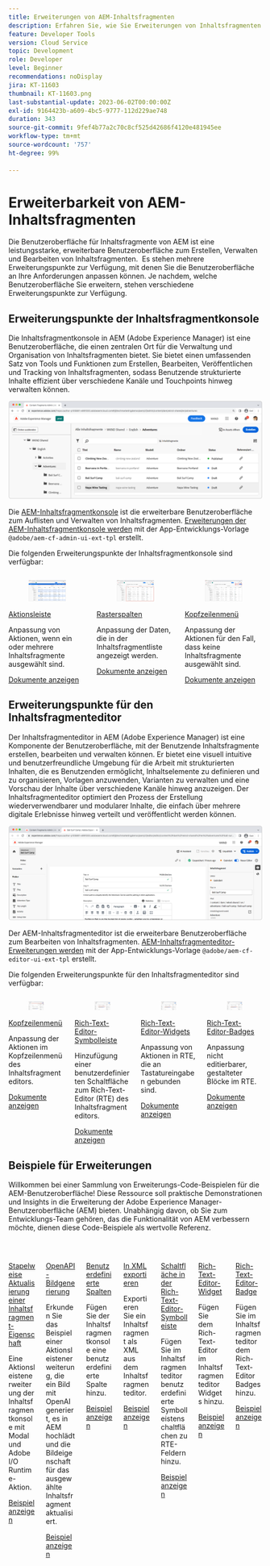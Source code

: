 ```yaml
---
title: Erweiterungen von AEM-Inhaltsfragmenten
description: Erfahren Sie, wie Sie Erweiterungen von Inhaltsfragmenten in AEM as a Cloud Service erstellen und bereitstellen
feature: Developer Tools
version: Cloud Service
topic: Development
role: Developer
level: Beginner
recommendations: noDisplay
jira: KT-11603
thumbnail: KT-11603.png
last-substantial-update: 2023-06-02T00:00:00Z
exl-id: 9164423b-a609-4bc5-9777-112d229ae748
duration: 343
source-git-commit: 9fef4b77a2c70c8cf525d42686f4120e481945ee
workflow-type: tm+mt
source-wordcount: '757'
ht-degree: 99%

---
```


# Erweiterbarkeit von AEM-Inhaltsfragmenten

Die Benutzeroberfläche für Inhaltsfragmente von AEM ist eine leistungsstarke, erweiterbare Benutzeroberfläche zum Erstellen, Verwalten und Bearbeiten von Inhaltsfragmenten.  Es stehen mehrere Erweiterungspunkte zur Verfügung, mit denen Sie die Benutzeroberfläche an Ihre Anforderungen anpassen können. Je nachdem, welche Benutzeroberfläche Sie erweitern, stehen verschiedene Erweiterungspunkte zur Verfügung.

## Erweiterungspunkte der Inhaltsfragmentkonsole

Die Inhaltsfragmentkonsole in AEM (Adobe Experience Manager) ist eine Benutzeroberfläche, die einen zentralen Ort für die Verwaltung und Organisation von Inhaltsfragmenten bietet. Sie bietet einen umfassenden Satz von Tools und Funktionen zum Erstellen, Bearbeiten, Veröffentlichen und Tracking von Inhaltsfragmenten, sodass Benutzende strukturierte Inhalte effizient über verschiedene Kanäle und Touchpoints hinweg verwalten können.

![Inhaltsfragmentkonsole](./assets/overview/cfc.png)

Die [AEM-Inhaltsfragmentkonsole](https://experienceleague.adobe.com/docs/experience-manager-cloud-service/content/sites/administering/content-fragments/content-fragments-console.html?lang=de) ist die erweiterbare Benutzeroberfläche zum Auflisten und Verwalten von Inhaltsfragmenten. [Erweiterungen der AEM-Inhaltsfragmentkonsole werden](https://developer.adobe.com/uix/docs/services/aem-cf-console-admin/code-generation?lang=de) mit der App-Entwicklungs-Vorlage `@adobe/aem-cf-admin-ui-ext-tpl` erstellt.

Die folgenden Erweiterungspunkte der Inhaltsfragmentkonsole sind verfügbar:

<div class="columns is-multiline">
      <div class="column is-half-tablet is-half-desktop is-one-third-widescreen" aria-label="Action bar">
        <div class="card" style="height: 100%">
          <div class="card-image">
            <figure class="image is-16by9">
              <a href="https://developer.adobe.com/uix/docs/services/aem-cf-console-admin/api/action-bar/" title="Aktionsleiste" tabindex="-1" target="_blank" rel="referrer">
                <img class="is-bordered-r-small" src="./assets/overview/cfc-action-bar.png" alt="Aktionsleiste">
              </a>
            </figure>
          </div>
          <div class="card-content is-padded-small">
            <div class="content">
              <p class="headline is-size-6 has-text-weight-bold"><a href="https://developer.adobe.com/uix/docs/services/aem-cf-console-admin/api/action-bar/" title="Aktionsleiste" target="_blank" rel="referrer">Aktionsleiste</a></p>
              <p class="is-size-6">Anpassung von Aktionen, wenn ein oder mehrere Inhaltsfragmente ausgewählt sind.</p>
              <a href="https://developer.adobe.com/uix/docs/services/aem-cf-console-admin/api/action-bar/" class="spectrum-Button spectrum-Button--outline spectrum-Button--primary spectrum-Button--sizeM" target="_blank" rel="referrer">
<span class="spectrum-Button-label has-no-wrap has-text-weight-bold">Dokumente anzeigen</span>
</a>
            </div>
          </div>
        </div>
      </div>
  <div class="column is-half-tablet is-half-desktop is-one-third-widescreen" aria-label="Grid columns">
    <div class="card" style="height: 100%">
      <div class="card-image">
        <figure class="image is-16by9">
          <a href="https://developer.adobe.com/uix/docs/services/aem-cf-console-admin/api/grid-columns/" title="Rasterspalten" tabindex="-1" target="_blank" rel="referrer">
            <img class="is-bordered-r-small" src="./assets/overview/cfc-grid-columns.png" alt="Rasterspalten">
          </a>
        </figure>
      </div>
      <div class="card-content is-padded-small">
        <div class="content">
          <p class="headline is-size-6 has-text-weight-bold"><a href="https://developer.adobe.com/uix/docs/services/aem-cf-console-admin/api/grid-columns/" title="Rasterspalten" target="_blank" rel="referrer">Rasterspalten</a></p>
          <p class="is-size-6">Anpassung der Daten, die in der Inhaltsfragmentliste angezeigt werden.</p>
          <a href="https://developer.adobe.com/uix/docs/services/aem-cf-console-admin/api/grid-columns/" class="spectrum-Button spectrum-Button--outline spectrum-Button--primary spectrum-Button--sizeM" target="_blank" rel="referrer">
<span class="spectrum-Button-label has-no-wrap has-text-weight-bold">Dokumente anzeigen</span>
</a>
        </div>
      </div>
    </div>
  </div>
  <div class="column is-half-tablet is-half-desktop is-one-third-widescreen" aria-label="Header menu">
    <div class="card" style="height: 100%">
      <div class="card-image">
        <figure class="image is-16by9">
          <a href="https://developer.adobe.com/uix/docs/services/aem-cf-console-admin/api/header-menu/" title="Kopfzeilenmenü" tabindex="-1" target="_blank" rel="referrer">
            <img class="is-bordered-r-small" src="./assets/overview/cfc-header-menu.png" alt="Kopfzeilenmenü">
          </a>
        </figure>
      </div>
      <div class="card-content is-padded-small">
        <div class="content">
          <p class="headline is-size-6 has-text-weight-bold"><a href="https://developer.adobe.com/uix/docs/services/aem-cf-console-admin/api/header-menu/" title="Kopfzeilenmenü" target="_blank" rel="referrer">Kopfzeilenmenü</a></p>
          <p class="is-size-6">Anpassung der Aktionen für den Fall, dass keine Inhaltsfragmente ausgewählt sind.</p>
          <a href="https://developer.adobe.com/uix/docs/services/aem-cf-console-admin/api/header-menu/" class="spectrum-Button spectrum-Button--outline spectrum-Button--primary spectrum-Button--sizeM" target="_blank" rel="referrer">
<span class="spectrum-Button-label has-no-wrap has-text-weight-bold">Dokumente anzeigen</span>
</a>
        </div>
      </div>
    </div>
  </div>  
</div>

## Erweiterungspunkte für den Inhaltsfragmenteditor

Der Inhaltsfragmenteditor in AEM (Adobe Experience Manager) ist eine Komponente der Benutzeroberfläche, mit der Benutzende Inhaltsfragmente erstellen, bearbeiten und verwalten können. Er bietet eine visuell intuitive und benutzerfreundliche Umgebung für die Arbeit mit strukturierten Inhalten, die es Benutzenden ermöglicht, Inhaltselemente zu definieren und zu organisieren, Vorlagen anzuwenden, Varianten zu verwalten und eine Vorschau der Inhalte über verschiedene Kanäle hinweg anzuzeigen. Der Inhaltsfragmenteditor optimiert den Prozess der Erstellung wiederverwendbarer und modularer Inhalte, die einfach über mehrere digitale Erlebnisse hinweg verteilt und veröffentlicht werden können.

![Inhaltsfragmenteditor](./assets/overview/cfe.png)

Der AEM-Inhaltsfragmenteditor ist die erweiterbare Benutzeroberfläche zum Bearbeiten von Inhaltsfragmenten. [AEM-Inhaltsfragmenteditor-Erweiterungen werden](https://developer.adobe.com/uix/docs/services/aem-cf-editor/code-generation/) mit der App-Entwicklungs-Vorlage `@adobe/aem-cf-editor-ui-ext-tpl` erstellt.

Die folgenden Erweiterungspunkte für den Inhaltsfragmenteditor sind verfügbar:

<div class="columns is-multiline">
    <div class="column is-half-tablet is-half-desktop is-one-third-widescreen" aria-label="Header menu">
      <div class="card" style="height: 100%">
        <div class="card-image">
          <figure class="image is-16by9">
            <a href="https://developer.adobe.com/uix/docs/services/aem-cf-editor/api/header-menu" title="Kopfzeilenmenü" tabindex="-1" target="_blank" rel="referrer">
              <img class="is-bordered-r-small" src="./assets/overview/cfe-header-menu.png" alt="Kopfzeilenmenü">
            </a>
          </figure>
        </div>
        <div class="card-content is-padded-small">
          <div class="content">
            <p class="headline is-size-6 has-text-weight-bold"><a href="https://developer.adobe.com/uix/docs/services/aem-cf-editor/api/header-menu/" title="Kopfzeilenmenü" target="_blank" rel="referrer">Kopfzeilenmenü</a></p>
            <p class="is-size-6">Anpassung der Aktionen im Kopfzeilenmenü des Inhaltsfragmenteditors.</p>
            <a href="https://developer.adobe.com/uix/docs/services/aem-cf-editor/api/header-menu" class="spectrum-Button spectrum-Button--outline spectrum-Button--primary spectrum-Button--sizeM" target="_blank" rel="referrer">
<span class="spectrum-Button-label has-no-wrap has-text-weight-bold">Dokumente anzeigen</span>
</a>
          </div>
        </div>
      </div>
    </div>
  <div class="column is-half-tablet is-half-desktop is-one-third-widescreen" aria-label="Rich Text Editor toolbar">
    <div class="card" style="height: 100%">
      <div class="card-image">
        <figure class="image is-16by9">
          <a href="https://developer.adobe.com/uix/docs/services/aem-cf-editor/api/rte-toolbar/" title="Rich-Text-Editor-Symbolleiste" tabindex="-1" target="_blank" rel="referrer">
            <img class="is-bordered-r-small" src="./assets/overview/cfe-rte-toolbar.png" alt="Rich-Text-Editor-Symbolleiste">
          </a>
        </figure>
      </div>
      <div class="card-content is-padded-small">
        <div class="content">
          <p class="headline is-size-6 has-text-weight-bold"><a href="https://developer.adobe.com/uix/docs/services/aem-cf-editor/api/rte-toolbar/" title="Rich-Text-Editor-Symbolleiste"  target="_blank" rel="referrer">Rich-Text-Editor-Symbolleiste</a></p>
          <p class="is-size-6">Hinzufügung einer benutzerdefinierten Schaltfläche zum Rich-Text-Editor (RTE) des Inhaltsfragmenteditors.</p>
          <a href="https://developer.adobe.com/uix/docs/services/aem-cf-editor/api/rte-toolbar/" class="spectrum-Button spectrum-Button--outline spectrum-Button--primary spectrum-Button--sizeM" target="_blank" rel="referrer">
<span class="spectrum-Button-label has-no-wrap has-text-weight-bold">Dokumente anzeigen</span>
</a>
        </div>
      </div>
    </div>
  </div>

<div class="column is-half-tablet is-half-desktop is-one-third-widescreen" aria-label="Rich Text Editor widgets">
    <div class="card" style="height: 100%">
      <div class="card-image">
        <figure class="image is-16by9">
          <a href="https://developer.adobe.com/uix/docs/services/aem-cf-editor/api/rte-widgets/" title="Rich-Text-Editor-Widgets" tabindex="-1"  target="_blank" rel="referrer">
            <img class="is-bordered-r-small" src="./assets/overview/cfe-rte-widgets.png" alt="Rich-Text-Editor-Widgets">
          </a>
        </figure>
      </div>
      <div class="card-content is-padded-small">
        <div class="content">
          <p class="headline is-size-6 has-text-weight-bold"><a href="https://developer.adobe.com/uix/docs/services/aem-cf-editor/api/rte-widgets/" title="Rich-Text-Editor-Widgets" target="_blank" rel="referrer">Rich-Text-Editor-Widgets</a></p>
          <p class="is-size-6">Anpassung von Aktionen in RTE, die an Tastatureingaben gebunden sind.</p>
          <a href="https://developer.adobe.com/uix/docs/services/aem-cf-editor/api/rte-widgets/" class="spectrum-Button spectrum-Button--outline spectrum-Button--primary spectrum-Button--sizeM" target="_blank" rel="referrer">
<span class="spectrum-Button-label has-no-wrap has-text-weight-bold">Dokumente anzeigen</span>
</a>
        </div>
      </div>
    </div>
  </div>
  <div class="column is-half-tablet is-half-desktop is-one-third-widescreen" aria-label="Rich Text Editor badges">
    <div class="card" style="height: 100%">
      <div class="card-image">
        <figure class="image is-16by9">
          <a href="https://developer.adobe.com/uix/docs/services/aem-cf-editor/api/rte-badges/" title="Rich-Text-Editor-Badges" tabindex="-1" target="_blank" rel="referrer">
            <img class="is-bordered-r-small" src="./assets/overview/cfe-rte-badges.png" alt="Rich-Text-Editor-Badges">
          </a>
        </figure>
      </div>
      <div class="card-content is-padded-small">
        <div class="content">
          <p class="headline is-size-6 has-text-weight-bold"><a href="https://developer.adobe.com/uix/docs/services/aem-cf-editor/api/rte-badges/ " title="Rich-Text-Editor-Badges" target="_blank" rel="referrer">Rich-Text-Editor-Badges</a></p>
          <p class="is-size-6">Anpassung nicht editierbarer, gestalteter Blöcke im RTE.</p>
          <a href="https://developer.adobe.com/uix/docs/services/aem-cf-editor/api/rte-badges/" class="spectrum-Button spectrum-Button--outline spectrum-Button--primary spectrum-Button--sizeM" target="_blank" rel="referrer">
<span class="spectrum-Button-label has-no-wrap has-text-weight-bold">Dokumente anzeigen</span>
</a>
        </div>
      </div>
    </div>
  </div>
</div>

## Beispiele für Erweiterungen

Willkommen bei einer Sammlung von Erweiterungs-Code-Beispielen für die AEM-Benutzeroberfläche! Diese Ressource soll praktische Demonstrationen und Insights in die Erweiterung der Adobe Experience Manager-Benutzeroberfläche (AEM) bieten. Unabhängig davon, ob Sie zum Entwicklungs-Team gehören, das die Funktionalität von AEM verbessern möchte, dienen diese Code-Beispiele als wertvolle Referenz.

<div class="columns is-multiline">
  <div class="column is-half-tablet is-half-desktop is-one-third-widescreen" aria-label="Bulk property update">
    <div class="card" style="height: 100%">
      <div class="card-image">
        <figure class="image is-16by9">
          <a href="./examples/console-bulk-property-update.md" title="Stapelweise Aktualisierung von Eigenschaften" tabindex="-1">
            <img class="is-bordered-r-small" src="./assets/../examples/assets/bulk-property-update/card.png" alt="Stapelweise Aktualisierung von Eigenschaften">
          </a>
        </figure>
      </div>
      <div class="card-content is-padded-small">
        <div class="content">
          <p class="headline is-size-6 has-text-weight-bold"><a href="./examples/console-bulk-property-update.md" title="Stapelweise Aktualisierung der Eigenschaften">Stapelweise Aktualisierung einer Inhaltsfragment-Eigenschaft</a></p>
          <p class="is-size-6">Eine Aktionsleistenerweiterung der Inhaltsfragmentkonsole mit Modal und Adobe I/O Runtime-Aktion.</p>
          <a href="./examples/console-bulk-property-update.md" class="spectrum-Button spectrum-Button--outline spectrum-Button--primary spectrum-Button--sizeM">
<span class="spectrum-Button-label has-no-wrap has-text-weight-bold">Beispiel anzeigen</span>
</a>
        </div>
      </div>
    </div>
  </div>
  <div class="column is-half-tablet is-half-desktop is-one-third-widescreen" aria-label="OpenAI-based image generation and upload to AEM extension">
        <div class="card" style="height: 100%">
            <div class="card-image">
                <figure class="image is-16by9">
                    <a href="./examples/console-image-generation-and-image-upload.md" title="Erweiterung für die OpenAI-basierte Bilderstellung und den Upload in AEM" tabindex="-1">
                        <img class="is-bordered-r-small" src="./examples/assets/digital-image-generation/card.png" alt="Erweiterung für die OpenAI-basierte Bilderstellung und den Upload in AEM">
                    </a>
                </figure>
            </div>
            <div class="card-content is-padded-small">
                <div class="content">
                    <p class="headline is-size-6 has-text-weight-bold"><a href="./examples/console-image-generation-and-image-upload.md" title="Erweiterung für die OpenAI-basierte Bilderstellung und den Upload in AEM">OpenAPI-Bildgenerierung</a></p>
                    <p class="is-size-6">Erkunden Sie das Beispiel einer Aktionsleistenerweiterung, die ein Bild mit OpenAI generiert, es in AEM hochlädt und die Bildeigenschaft für das ausgewählte Inhaltsfragment aktualisiert.</p>
                    <a href="./examples/console-image-generation-and-image-upload.md" class="spectrum-Button spectrum-Button--outline spectrum-Button--primary spectrum-Button--sizeM">
<span class="spectrum-Button-label has-no-wrap has-text-weight-bold">Beispiel anzeigen</span>
</a>
                </div>
            </div>
        </div>
    </div>    
  <div class="column is-half-tablet is-half-desktop is-one-third-widescreen" aria-label="Custom columns">
    <div class="card" style="height: 100%">
      <div class="card-image">
        <figure class="image is-16by9">
          <a href="./examples/custom-grid-columns.md" title="Benutzerdefinierte Spalten" tabindex="-1">
            <img class="is-bordered-r-small" src="./examples/assets/custom-grid-columns/card.png" alt="Benutzerdefinierte Spalten">
          </a>
        </figure>
      </div>
      <div class="card-content is-padded-small">
        <div class="content">
          <p class="headline is-size-6 has-text-weight-bold"><a href="./examples/custom-grid-columns.md" title="Benutzerdefinierte Spalten">Benutzerdefinierte Spalten</a></p>
          <p class="is-size-6">Fügen Sie der Inhaltsfragmentkonsole eine benutzerdefinierte Spalte hinzu.</p>
          <a href="./examples/custom-grid-columns.md" class="spectrum-Button spectrum-Button--outline spectrum-Button--primary spectrum-Button--sizeM">
<span class="spectrum-Button-label has-no-wrap has-text-weight-bold">Beispiel anzeigen</span>
</a>
        </div>
      </div>
    </div>
  </div>    
  <div class="column is-half-tablet is-half-desktop is-one-third-widescreen" aria-label="Export to XML">
    <div class="card" style="height: 100%">
      <div class="card-image">
        <figure class="image is-16by9">
          <a href="./examples/editor-export-to-xml.md" title="In XML exportieren" tabindex="-1">
            <img class="is-bordered-r-small" src="./examples/assets/export-to-xml/card.png" alt="In XML exportieren">
          </a>
        </figure>
      </div>
      <div class="card-content is-padded-small">
        <div class="content">
          <p class="headline is-size-6 has-text-weight-bold"><a href="./examples/editor-export-to-xml.md" title="In XML exportieren">In XML exportieren</a></p>
          <p class="is-size-6">Exportieren Sie ein Inhaltsfragment als XML aus dem Inhaltsfragmenteditor.</p>
          <a href="./examples/editor-export-to-xml.md" class="spectrum-Button spectrum-Button--outline spectrum-Button--primary spectrum-Button--sizeM">
<span class="spectrum-Button-label has-no-wrap has-text-weight-bold">Beispiel anzeigen</span>
</a>
        </div>
      </div>
    </div>
  </div>    
  <div class="column is-half-tablet is-half-desktop is-one-third-widescreen" aria-label="Rich Text Editor toolbar button">
    <div class="card" style="height: 100%">
      <div class="card-image">
        <figure class="image is-16by9">
          <a href="./examples/editor-rte-toolbar.md" title="Schaltfläche in der Rich-Text-Editor-Symbolleiste" tabindex="-1">
            <img class="is-bordered-r-small" src="./examples/assets/rte/rte-toolbar-card.png" alt="Schaltfläche in der Rich-Text-Editor-Symbolleiste">
          </a>
        </figure>
      </div>
      <div class="card-content is-padded-small">
        <div class="content">
          <p class="headline is-size-6 has-text-weight-bold"><a href="./examples/editor-rte-toolbar.md" title="Schaltfläche in der Rich-Text-Editor-Symbolleiste">Schaltfläche in der Rich-Text-Editor-Symbolleiste</a></p>
          <p class="is-size-6">Fügen Sie im Inhaltsfragmenteditor benutzerdefinierte Symbolleistenschaltflächen zu RTE-Feldern hinzu.</p>
          <a href="./examples/editor-rte-toolbar.md" class="spectrum-Button spectrum-Button--outline spectrum-Button--primary spectrum-Button--sizeM">
<span class="spectrum-Button-label has-no-wrap has-text-weight-bold">Beispiel anzeigen</span>
</a>
        </div>
      </div>
    </div>
  </div>   
  <div class="column is-half-tablet is-half-desktop is-one-third-widescreen" aria-label="Rich Text Editor Widget">
    <div class="card" style="height: 100%">
      <div class="card-image">
        <figure class="image is-16by9">
          <a href="./examples/editor-rte-widget.md" title="Rich-Text-Editor-Widget" tabindex="-1">
            <img class="is-bordered-r-small" src="./examples/assets/rte/rte-widget-card.png" alt="Rich-Text-Editor-Widget">
          </a>
        </figure>
      </div>
      <div class="card-content is-padded-small">
        <div class="content">
          <p class="headline is-size-6 has-text-weight-bold"><a href="./examples/editor-rte-toolbar.md" title="Rich-Text-Editor-Widget">Rich-Text-Editor-Widget</a></p>
          <p class="is-size-6">Fügen Sie dem Rich-Text-Editor im Inhaltsfragmenteditor Widgets hinzu.</p>
          <a href="./examples/editor-rte-widget.md" class="spectrum-Button spectrum-Button--outline spectrum-Button--primary spectrum-Button--sizeM">
<span class="spectrum-Button-label has-no-wrap has-text-weight-bold">Beispiel anzeigen</span>
</a>
        </div>
      </div>
    </div>
  </div>   
  <div class="column is-half-tablet is-half-desktop is-one-third-widescreen" aria-label="Rich Text Editor Badge">
    <div class="card" style="height: 100%">
      <div class="card-image">
        <figure class="image is-16by9">
          <a href="./examples/editor-rte-badges.md" title="Rich-Text-Editor-Badge" tabindex="-1">
            <img class="is-bordered-r-small" src="./examples/assets/rte/rte-badge-card.png" alt="Rich-Text-Editor-Badge">
          </a>
        </figure>
      </div>
      <div class="card-content is-padded-small">
        <div class="content">
          <p class="headline is-size-6 has-text-weight-bold"><a href="./examples/editor-rte-badges.md" title="Rich-Text-Editor-Badge">Rich-Text-Editor-Badge</a></p>
          <p class="is-size-6">Fügen Sie im Inhaltsfragmenteditor dem Rich-Text-Editor Badges hinzu.</p>
          <a href="./examples/editor-rte-badges.md" class="spectrum-Button spectrum-Button--outline spectrum-Button--primary spectrum-Button--sizeM">
<span class="spectrum-Button-label has-no-wrap has-text-weight-bold">Beispiel anzeigen</span>
</a>
        </div>
      </div>
    </div>
  </div> 
</div>
